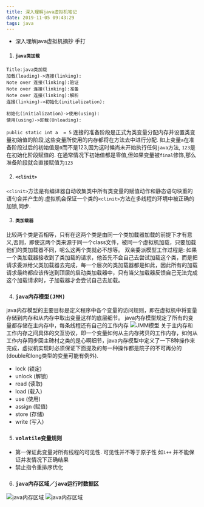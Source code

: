 ```yaml
---
title: 深入理解java虚拟机笔记
date: 2019-11-05 09:43:29
tags: java
---
```

- 深入理解java虚拟机摘抄 手打
<!-- more -->

1. #### `java类加载`

```sequence
Title:java类加载
加载(loading)->连接(linking):
Note over 连接(linking):验证
Note over 连接(linking):准备
Note over 连接(linking):解析
连接(linking)->初始化(initialization):
```
```sequence
初始化(initialization)->使用(using):
使用(using)->卸载(Unloading):
```
`public static int a  = 5`
连接的准备阶段是正式为类变量分配内存并设置类变量初始值的阶段,这些变量所使用的内存都将在方法去中进行分配.
如上变量`a`在准备阶段过后的初始值是`0`而不是123,因为这时候尚未开始执行任何`java`方法, `123`是在初始化阶段赋值的.
在通常情况下初始值都是零值,但如果变量被`final`修饰,那么准备阶段就会直接赋值为`123`

2. #### `<clinit>`
`<clinit>`方法是有编译器自动收集类中所有类变量的赋值动作和静态语句块重的语句合并产生的.虚拟机会保证一个类的`<clinit>`方法在多线程的环境中被正确的加锁,同步. 

3. #### `类加载器`
比较两个类是否相等，只有在这两个类是由同一个类加载器加载的前提下才有意义,否则，即使这两个类来源于同一个class文件，被同一个虚拟机加载，只要加载他们的类加载器不同，呢么这两个类就必不想等。
双亲委派模型工作过程是: 如果一个类加载器接收到了类加载的请求，他首先不会自己去尝试加载这个类，而是把请求委派给父类加载器去完成，每一个层次的类加载器都是如此，因此所有的加载请求最终都应该传送到顶层的启动类加载器中，只有当父加载器反馈自己无法完成这个加载请求时，子加载器才会尝试自己去加载。

4. ### `java内存模型(JMM)`
java内存模型的主要目标是定义程序中各个变量的访问规则，即在虚拟机中将变量存储到内存和从内存中取出变量这样的底层细节。
java内存模型规定了所有的变量都存储在主内存中，每条线程还有自己的工作内存
![JMM模型](https://i.loli.net/2019/11/05/PZWfiK9D6UazXF5.png)
关于主内存和工作内存之间具体的交互协议，即一个变量如何从主内存拷贝的工作内存，如何从工作内存同步回主碑村之类的是心啊细节，java内存模型中定义了一下8种操作来完成，虚拟机实现时必须保证下面提及的每一种操作都是院子的不可再分的(double和long类型的变量可能有例外).
- lock (锁定)
- unlock (解锁)
- read (读取)
- load (载入)
- use (使用)
- assign (赋值)
- store (存储)
- write (写入)

5. ### `volatile变量规则`
- 第一保证此变量对所有线程的可见性. 
  可见性并不等于原子性 如`i++` 并不能保证并发情况下正确结果
- 禁止指令重排序优化
  
6. ### `java内存区域／java运行时数据区`
![java内存区域](https://i.loli.net/2019/11/05/7G31u4XzfRox2Iy.png)
![java内存区域](https://i.loli.net/2019/11/05/3AbhqxWEdwTYyKC.png)